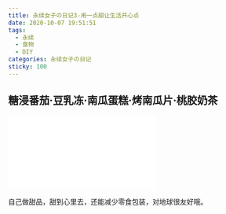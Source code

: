 ```yaml
---
title: 永续女子の日记3-用一点甜让生活开心点
date: 2020-10-07 19:51:51
tags:
  - 永续
  - 食物
  - DIY
categories: 永续女子の日记
sticky: 100
---
```


## 糖浸番茄·豆乳冻·南瓜蛋糕·烤南瓜片·桃胶奶茶

<iframe src="//player.bilibili.com/player.html?aid=927270580&bvid=BV1YT4y1c7fV&cid=243148261&page=1" scrolling="no" border="0" frameborder="no" framespacing="0" allowfullscreen="true"> </iframe>

自己做甜品，甜到心里去，还能减少零食包装，对地球很友好哦。
